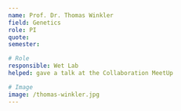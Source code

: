 ```yaml
---
name: Prof. Dr. Thomas Winkler 
field: Genetics
role: PI
quote: 
semester: 

# Role
responsible: Wet Lab
helped: gave a talk at the Collaboration MeetUp

# Image
image: /thomas-winkler.jpg
---
```

